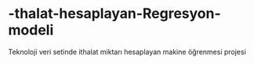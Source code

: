 # -thalat-hesaplayan-Regresyon-modeli
Teknoloji veri setinde ithalat miktarı hesaplayan makine öğrenmesi projesi
